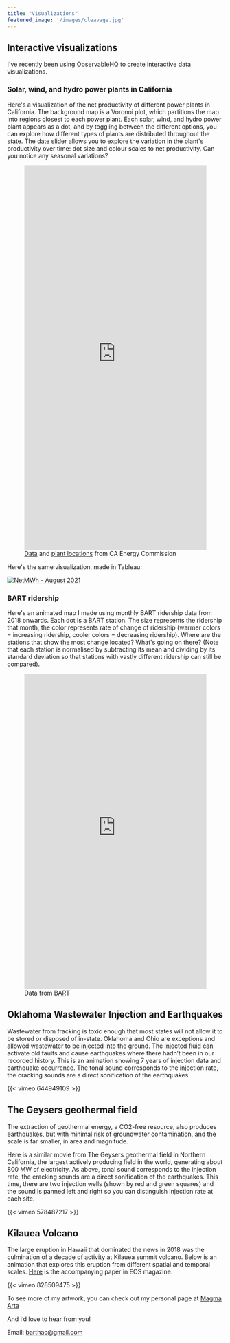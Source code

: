 ```yaml
---
title: "Visualizations"
featured_image: '/images/cleavage.jpg'
---
```


## Interactive visualizations
I've recently been using ObservableHQ to create interactive data visualizations.

### Solar, wind, and hydro power plants in California

Here's a visualization of the net productivity of different power plants in California. The background map is a Voronoi plot, which partitions the map into regions closest to each power plant. Each solar, wind, and hydro power plant appears as a dot, and by toggling between the different options, you can explore how different types of plants are distributed throughout the state. The date slider allows you to explore the variation in the plant's productivity over time: dot size and colour scales to net productivity. Can you notice any seasonal variations?

<html>

<figure>
	<iframe width="100%" height="894" frameborder="0" src="https://observablehq.com/embed/2126681278699f29@494?cells=viewof+type_str%2Cviewof+date%2Ccolorbar%2Cchart"></iframe>
	<figcaption><a href="https://www.energy.ca.gov/files/webqfer-source-files">Data</a> and <a href="https://cecgis-caenergy.opendata.arcgis.com/datasets/4a702cd67be24ae7ab8173423a768e1b_0/explore">plant locations</a> from CA Energy Commission</figcaption>
</figure>

</html>


Here's the same visualization, made in Tableau:

<div class='tableauPlaceholder' id='viz1697243431393' style='position: relative'><noscript><a href='#'><img alt='NetMWh - August 2021 ' src='https:&#47;&#47;public.tableau.com&#47;static&#47;images&#47;CA&#47;CA_plants&#47;NetMWh&#47;1_rss.png' style='border: none' /></a></noscript><object class='tableauViz'  style='display:none;'><param name='host_url' value='https%3A%2F%2Fpublic.tableau.com%2F' /> <param name='embed_code_version' value='3' /> <param name='site_root' value='' /><param name='name' value='CA_plants&#47;NetMWh' /><param name='tabs' value='no' /><param name='toolbar' value='yes' /><param name='static_image' value='https:&#47;&#47;public.tableau.com&#47;static&#47;images&#47;CA&#47;CA_plants&#47;NetMWh&#47;1.png' /> <param name='animate_transition' value='yes' /><param name='display_static_image' value='yes' /><param name='display_spinner' value='yes' /><param name='display_overlay' value='yes' /><param name='display_count' value='yes' /><param name='language' value='en-GB' /><param name='filter' value='publish=yes' /></object></div>                <script type='text/javascript'>                    var divElement = document.getElementById('viz1697243431393');                    var vizElement = divElement.getElementsByTagName('object')[0];                    vizElement.style.width='100%';vizElement.style.height=(divElement.offsetWidth*0.75)+'px';                    var scriptElement = document.createElement('script');                    scriptElement.src = 'https://public.tableau.com/javascripts/api/viz_v1.js';                    vizElement.parentNode.insertBefore(scriptElement, vizElement);                </script>


### BART ridership
Here's an animated map I made using monthly BART ridership data from 2018 onwards. Each dot is a BART station. The size represents the ridership that month, the color represents rate of change of ridership (warmer colors = increasing ridership, cooler colors = decreasing ridership). Where are the stations that show the most change located? What's going on there? (Note that each station is normalised by subtracting its mean and dividing by its standard deviation so that stations with vastly different ridership can still be compared).

<html>

<figure>
	<iframe width="100%" height="734" frameborder="0" src="https://observablehq.com/embed/0e081d57afa9e7b2?cells=viewof+date%2Cmap"></iframe>
	<figcaption>Data from <a href="https://www.bart.gov/about/reports/ridership">BART</a></figcaption>
</figure>

</html>

## Oklahoma Wastewater Injection and Earthquakes

Wastewater from fracking is toxic enough that most states will not allow it to be stored or disposed of in-state. Oklahoma and Ohio are exceptions and allowed wastewater to be injected into the ground. 
The injected fluid can activate old faults and cause earthquakes where there hadn’t been in our recorded history. This is an animation showing 7 years of injection data and earthquake occurrence. The tonal sound corresponds to the injection rate, the cracking sounds are a direct sonification of the earthquakes. 

{{< vimeo 644949109 >}}


## The Geysers geothermal field

The extraction of geothermal energy, a CO2-free resource, also produces earthquakes, but with minimal risk of groundwater contamination, and the scale is far smaller, in area and magnitude.

Here is a similar movie from The Geysers geothermal field in Northern California, the largest actively producing field in the world, generating about 800 MW of electricity. As above, tonal sound corresponds to the injection rate, the cracking sounds are a direct sonification of the earthquakes. This time, there are two injection wells (shown by red and green squares) and the sound is panned left and right so you can distinguish injection rate at each site.

{{< vimeo 578487217 >}}


## Kilauea Volcano
The large eruption in Hawaii that dominated the news in 2018 was the culmination of a decade of activity at Kilauea summit volcano. Below is an animation that explores this eruption from different spatial and temporal scales. [Here](https://eos.org/science-updates/earth-is-noisy-why-should-its-data-be-silent) is the accompanying paper in EOS magazine. 

{{< vimeo 828509475 >}}

To see more of my artwork, you can check out my personal page at [Magma Arta](https://magmaarta.com)

And I’d love to hear from you! 

Email: barthac@gmail.com

<head>

<title>Visualizations | Anna Barth</title>

</head>